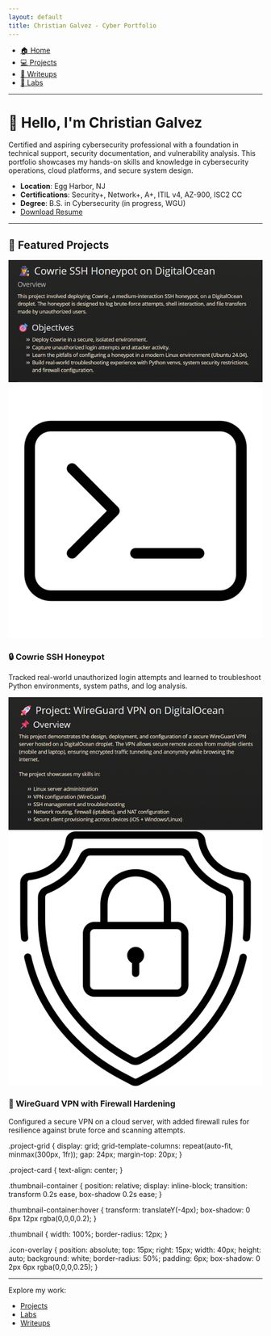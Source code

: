 ```yaml
---
layout: default
title: Christian Galvez - Cyber Portfolio
---
```


<nav class="navbar">
  <ul>
    <li><a href="./index.md">🏠 Home</a></li>
    <li><a href="./projects.md">💻 Projects</a></li>
    <li><a href="./writeups.md">📝 Writeups</a></li>
    <li><a href="./labs.md">🔨 Labs</a></li>
  </ul>
</nav>

---

# 👋 Hello, I'm Christian Galvez

Certified and aspiring cybersecurity professional with a foundation in technical support, security documentation, and vulnerability analysis. This portfolio showcases my hands-on skills and knowledge in cybersecurity operations, cloud platforms, and secure system design.

- **Location**: Egg Harbor, NJ
- **Certifications**: Security+, Network+, A+, ITIL v4, AZ-900, ISC2 CC
- **Degree**: B.S. in Cybersecurity (in progress, WGU)
- [Download Resume](assets/Resume.pdf)

---

## 🌟 Featured Projects  

<div class="project-grid">

  <div class="project-card">
    <a href="writeups/honeypot-project.md" class="thumbnail-link">
      <div class="thumbnail-container">
        <img src="assets/honeypot-thumbnail.png" alt="Cowrie Honeypot Screenshot" class="thumbnail">
        <img src="assets/terminal.png" alt="Terminal Icon" class="icon-overlay">
      </div>
    </a>
    <h3>🔒 Cowrie SSH Honeypot</h3>
    <p>Tracked real-world unauthorized login attempts and learned to troubleshoot Python environments, system paths, and log analysis.</p>
  </div>

  <div class="project-card">
    <a href="writeups/vpn-project.md" class="thumbnail-link">
      <div class="thumbnail-container">
        <img src="assets/Wireguard-thumbnail.png" alt="WireGuard VPN Screenshot" class="thumbnail">
        <img src="assets/shield.png" alt="Lock Icon" class="icon-overlay">
      </div>
    </a>
    <h3>🔐 WireGuard VPN with Firewall Hardening</h3>
    <p>Configured a secure VPN on a cloud server, with added firewall rules for resilience against brute force and scanning attempts.</p>
  </div>

</div>
.project-grid {
  display: grid;
  grid-template-columns: repeat(auto-fit, minmax(300px, 1fr));
  gap: 24px;
  margin-top: 20px;
}

.project-card {
  text-align: center;
}

.thumbnail-container {
  position: relative;
  display: inline-block;
  transition: transform 0.2s ease, box-shadow 0.2s ease;
}

.thumbnail-container:hover {
  transform: translateY(-4px);
  box-shadow: 0 6px 12px rgba(0,0,0,0.2);
}

.thumbnail {
  width: 100%;
  border-radius: 12px;
}

.icon-overlay {
  position: absolute;
  top: 15px;
  right: 15px;
  width: 40px;
  height: auto;
  background: white;
  border-radius: 50%;
  padding: 6px;
  box-shadow: 0 2px 6px rgba(0,0,0,0.25);
}

---

Explore my work:
- [Projects](projects.md)
- [Labs](labs.md)
- [Writeups](writeups.md)
